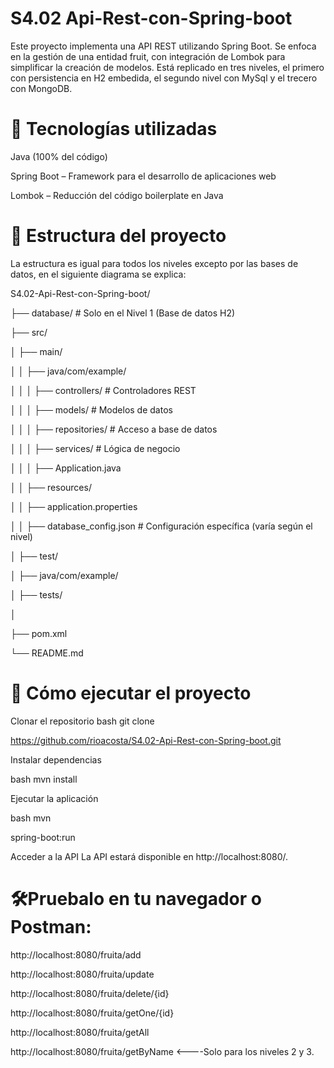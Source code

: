 # S4.02 Api-Rest-con-Spring-boot

Este proyecto implementa una API REST utilizando Spring Boot. Se enfoca en la gestión de una entidad fruit, con integración de Lombok para simplificar la creación de modelos. Está replicado en tres niveles, el primero con persistencia en H2 embedida, el segundo nivel con MySql y el trecero con MongoDB. 

# 🚀 Tecnologías utilizadas

Java (100% del código) 

Spring Boot – Framework para el desarrollo de aplicaciones web 

Lombok – Reducción del código boilerplate en Java 


# 📂 Estructura del proyecto

La estructura es igual para todos los niveles excepto por las bases de datos, en el siguiente diagrama se explica: 

S4.02-Api-Rest-con-Spring-boot/

├── database/                  # Solo en el Nivel 1 (Base de datos H2)

├── src/

│   ├── main/

│   │   ├── java/com/example/

│   │   │   ├── controllers/   # Controladores REST

│   │   │   ├── models/        # Modelos de datos

│   │   │   ├── repositories/  # Acceso a base de datos

│   │   │   ├── services/      # Lógica de negocio

│   │   │   ├── Application.java

│   │   ├── resources/

│   │       ├── application.properties

│   │       ├── database_config.json  # Configuración específica (varía según el nivel)

│   ├── test/

│       ├── java/com/example/

│           ├── tests/

│   

├── pom.xml

└── README.md


# 🚀 Cómo ejecutar el proyecto

Clonar el repositorio bash git clone 

https://github.com/rioacosta/S4.02-Api-Rest-con-Spring-boot.git 

Instalar dependencias

bash mvn install 

Ejecutar la aplicación

bash mvn 

spring-boot:run 

Acceder a la API La API estará disponible en http://localhost:8080/. 


# 🛠️Pruebalo en tu navegador o Postman: 

http://localhost:8080/fruita/add 

http://localhost:8080/fruita/update 

http://localhost:8080/fruita/delete/{id} 

http://localhost:8080/fruita/getOne/{id} 

http://localhost:8080/fruita/getAll 

http://localhost:8080/fruita/getByName   <----Solo para los niveles 2 y 3.
